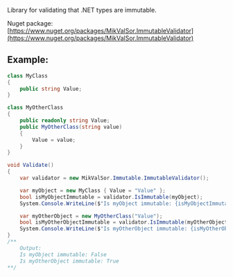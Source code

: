 Library for validating that .NET types are immutable.

Nuget package: [https://www.nuget.org/packages/MikValSor.ImmutableValidator](https://www.nuget.org/packages/MikValSor.ImmutableValidator)

## Example:
```cs
class MyClass
{
	public string Value;
}

class MyOtherClass
{
	public readonly string Value;
	public MyOtherClass(string value)
	{
		Value = value;
	}
}

void Validate()
{
	var validator = new MikValSor.Immutable.ImmutableValidator();

	var myObject = new MyClass { Value = "Value" };
	bool isMyObjectImmutable = validator.IsImmutable(myObject);
	System.Console.WriteLine($"Is myObject immutable: {isMyObjectImmutable}");

	var myOtherObject = new MyOtherClass("Value");
	bool isMyOtherObjectImmutable = validator.IsImmutable(myOtherObject);
	System.Console.WriteLine($"Is myOtherObject immutable: {isMyOtherObjectImmutable}");
}
/**
	Output:
	Is myObject immutable: False
	Is myOtherObject immutable: True
**/
```
